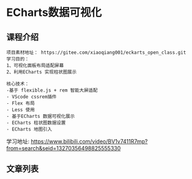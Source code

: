# ECharts数据可视化

## 课程介绍

```
项目素材地址： https://gitee.com/xiaoqiang001/eckarts_open_class.git
学习目的：
1、可视化面板布局适配屏幕
2、利用ECharts 实现柱状图展示

核心技术：
-基于 flexible.js + rem 智能大屏适配
- VScode cssrem插件
- Flex 布局
- Less 使用
- 基于ECharts 数据可视化展示
- ECharts 柱状图数据设置
- ECharts 地图引入
```

学习地址: https://www.bilibili.com/video/BV1v7411R7mp?from=search&seid=13270356498825555330

## 文章列表